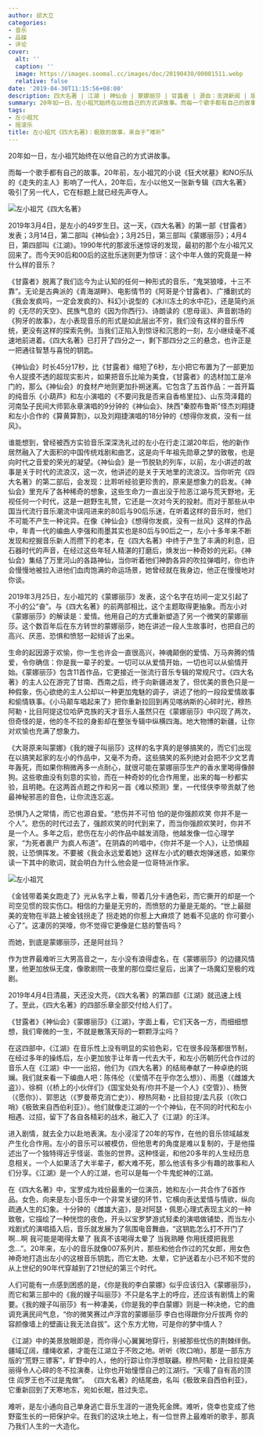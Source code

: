 ```yaml
---
author: 邱大立
categories:
- 音乐
- 品碟
- 评论
cover:
  alt: ''
  caption: ''
  image: https://images.soomal.cc/images/doc/20190430/00081511.webp
  relative: false
date: '2019-04-30T11:15:56+08:00'
description: 四大名著 | 江湖 | 神仙会 | 蒙娜丽莎 | 甘露者 | 源自：澎湃新闻 | 版权：转载 |  平均/总评分：03.25/13
summary: 20年如一日，左小祖咒始终在以他自己的方式讲故事。而每一个歌手都有自己的故事。20年前，左小祖咒的小说《狂犬吠墓》和NO乐队的《走失的主人》影响了一代人，20年后，左小以他又一张新专辑《四大名著》吸引了另一代人，它在标题上就已经先声夺人……
tags:
- 左小祖咒
- 摇滚乐
title: 左小祖咒《四大名著》：极致的故事，来自于“难听”
---
```


20年如一日，左小祖咒始终在以他自己的方式讲故事。

而每一个歌手都有自己的故事。20年前，左小祖咒的小说《狂犬吠墓》和NO乐队的《走失的主人》影响了一代人，20年后，左小以他又一张新专辑《四大名著》吸引了另一代人，它在标题上就已经先声夺人。

![左小祖咒《四大名著》](https://images.soomal.cc/images/doc/20190430/00081510_01.webp)





2019年3月4日，是左小的49岁生日。这一天，《四大名著》的第一部《甘露者》发表；3月14日，第二部叫《神仙会》；3月25日，第三部叫《蒙娜丽莎》；4月4日，第四部叫《江湖》。1990年代的那波乐迷惊讶的发现，最初的那个左小祖咒又回来了。而今天90后和00后的这批乐迷则更为惊讶：这个中年人做的究竟是一种什么样的音乐？

《甘露者》脱离了我们迄今为止认知的任何一种形式的音乐，“鬼哭狼嚎，十三不靠”。无论是古典派的《青海湖畔》、电影情节的《阿哥是个甘露者》、广播剧式的《我会发疯吗，一定会发疯的》、科幻小说型的《冰川冻土的水中花》，还是简约派的《无尽的天空》、民族气息的《因为你西行》、诗朗读的《思母谣》、声音剧场的《狗牙的故事》，左小表现音乐的形式是如此层出不穷，我们没有这样的音乐传统，更没有这样的探索先例。当我们正陷入到惊讶和沉思的一刻，左小继续毫不减速地前进着。《四大名著》已打开了四分之一，剩下那四分之三的悬念，也许正是一把通往智慧与喜悦的钥匙。

《神仙会》时长45分17秒，比《甘露者》缩短了6秒，左小把它布置为了一部更加令人捉摸不透的超现实影片，如果把音乐比喻为美食，《甘露者》的选材加工是冷门的，那么《神仙会》的食材产地则更加扑朔迷离。它包含了五首作品：一首开篇的纯音乐《小葫芦》和左小演唱的《不要问我是否来自香格里拉》、山东菏泽籍的河南坠子民间大师郭永章演唱的9分钟的《神仙会》、陕西“秦腔布鲁斯”怪杰刘翔捷和左小合作的《算黄算割》，以及刘翔捷演唱的18分钟的《想得你发疯，没有一丝风》。

谁能想到，曾经被西方实验音乐深深洗礼过的左小在行走江湖20年后，他的新作居然融入了大面积的中国传统戏剧和曲艺，这是向千年祖先勋章之梦的致敬，也是向时代之音爱的荣光的凝望。《神仙会》是一节脱轨的列车，以前，左小讲述的故事是关于时代的流浪汉，这一次，他讲述的是关于天地里的流浪汉。当你听完《四大名著》的第二部后，会发现：比聆听经验更珍贵的，原来是想象力的启发。《神仙会》里充斥了各种稀奇的想象，这些生命力一直出没于险恶江湖与荒天野地，无视任何一个时代，这是一趟野生礼赞，它还是一次对今天的投射。而对于那些从中国当代流行音乐潮流中误闯进来的80后与90后乐迷，在听着这样的音乐时，他们不可能不产生一种诧异。在像《神仙会》《想得你发疯，没有一丝风》这样的作品中，年青一代的编曲人李强和雨墨其实也是80后与90后之一，左小十多年来不断发现和挖掘音乐新人而攒下的老本，在《四大名著》中终于产生了丰满的利息，旧石器时代的声音，在经过这些年轻人精湛的打磨后，焕发出一种奇妙的光彩。《神仙会》集结了万里河山的各路神仙，当你听着他们神韵各异的吹拉弹唱时，你也许会慢慢地被拉入进他们血肉饱满的命运场景，她曾经就在我身边，他正在慢慢地对你谈。

2019年3月25日，左小祖咒的《蒙娜丽莎》发表，这个名字在坊间一定又引起了不小的公“奋”。与《四大名著》的前两部相比，这个主题取得更抽象。而左小对《蒙娜丽莎》的解读是：爱情。他用自己的方式重新塑造了另一个微笑的蒙娜丽莎。这个数百年后在东方转世的蒙娜丽莎，她在讲述一段人生故事时，也把自己的高兴、厌恶、恐惧和愤怒一起倾诉了出来。

生命的起因源于欢愉，你一生也许会一直很高兴，神魂颠倒的爱情、万马奔腾的情爱，令你确信：你是我一辈子的爱。一切可以从爱情开始，一切也可以从偷情开始。《蒙娜丽莎》包含11首作品，它更接近一张流行音乐专辑的常规尺寸。《四大名著》的主人公在游完了甘南、西南之后，终于向新疆进发了，但优美的景色只是一种假象，伤心欲绝的主人公却以一种更加鬼魅的调子，讲述了他的一段段爱情故事和偷情轶事。《小马颠车唱起来了》把你重新拉回到再见喀纳斯的心碎时光，穆热阿勒・比目阿提这位哈萨克族的天才音乐人虽然只在《蒙娜丽莎》中闪现了两次，但奇怪的是，他的冬不拉的身影却在整张专辑中纵横四海。地大物博的新疆，让你对欢愉也充满了想象力。

《大哥原来叫蒙娜》《我的嫂子叫丽莎》这样的名字真的是够搞笑的，而它们出现在以搞笑起家的左小的作品中，又毫不为奇。这些搞笑的系列绝对会把不少文艺青年轰死，而如果你稍微再多一点耐心，就很可能在蒙娜丽莎生产的香水里喝得像醉狗。这些歌曲没有刻意的实验，而在一种奇妙的化合作用里，出来的每一秒都实验，且明艳。在这两首点题之作和另一首《难以预测》里，一代怪侠李带贡献了他最神秘邪恶的音色，让你流连忘返。

恐惧乃人之常情，而它也源自爱。“悲伤并不可怕 怕的是你强颜欢笑 你并不是一个人”。悲伤的时代过去了，强颜欢笑的时代到来了，而当你强颜欢笑时，你并不是一个人。多年之后，悲伤在左小的作品中越发消隐，他越发像一位心理学家，“为死者裹尸 为疯人布道”。在阴森的吟唱中，《你并不是一个人》，让恐惧超脱，让恐惧挥发。不要被《我会永远爱着她》这样左小式的糖衣炮弹迷惑，如果你读一下其中的歌词，就会明白为什么他会是一位哥特派作家。

![左小祖咒](https://images.soomal.cc/images/doc/20190430/00081511.webp)





《金钱带着美女跑走了》光从名字上看，带着几分卡通色彩，而它撕开的却是一个司空见惯的现实伤口。相信的力量是无穷的，而愤怒的力量是无能的。“世上最甜美的宠物在半路上被金钱拐走了 拐走她的你惹上大麻烦了 她看不见底的 你可要小心了”。这凄厉的哭嚎，你不觉得它更像是仁慈的警告吗？

而她，到底是蒙娜丽莎，还是阿丝玛？

作为世界最难听三大男高音之一，左小没有浪得虚名，在《蒙娜丽莎》的边疆风情里，他更加放纵无度，像歌剧院一夜里的那位糜烂皇后，出演了一场魔幻至极的戏剧。

2019年4月4日清晨，天还没大亮，《四大名著》的第四部《江湖》就迅速上线了。至此，《四大名著》的四部乐章全部交付给人们了。

《甘露者》《神仙会》《蒙娜丽莎》《江湖》，字面上看，它们天各一方，而细细想想，我们卑微的一生，不就是散落天际的一颗颗浮尘吗？

在这四部中，《江湖》在音乐性上没有明显的实验色彩，它在很多段落都很节制，在经过多年的操练后，左小更加放手让年青一代去大干，和左小历朝历代合作过的音乐人在《江湖》中一一出招，他们为《四大名著》的结局奉献了一种卓绝的斑斓。我们就来看一下编曲人吧：陈伟伦（《爱情不在乎你怎么想》）、雨墨（《雌雄大盗》）、徐桐（《桥上的小伙伴们》《国宝处处有/你并不是一个人》《空管》）、杨贺（《愿你》）、郭思达（《罗曼蒂克消亡史》）、穆热阿勒・比目拉提/孟凡荻（《吹口哨》《极致来自西伯利亚》）。他们就像走江湖的一个个神仙，在不同的时代和左小相遇、过招，留下了各自各精彩的战术，融汇入了《江湖》的汪洋。

进入剧情，就去全力以赴地表演。左小浸淫了20年的写作，在他的音乐领域越发产生化合作用。左小的音乐可以被模仿，但他思考的角度是难以复制的，于是他描述出了一个独特得近乎怪诞、乖张的世界。这种怪诞，和他20多年的人生经历息息相关。一个人如果活了大半辈子，都大难不死，那么他该有多少有趣的故事和人们分享。《江湖》是一个人的江湖，也可以是每一个牛鬼蛇神的江湖。

在《四大名著》中，宝罗成为戏份最重的一位演员，她和左小一共合作了6首作品。女色，向来是左小音乐中一个非常关键的环节，它横向表达爱情与情欲，纵向疏通人生的幻象。十分钟的《雌雄大盗》，是对阿瑟・佩恩心理式表现主义的一种致敬，它描绘了一种恍惚的夜色，开头以宝罗梦游式轻柔的演唱做铺垫，而当左小戏剧式的演唱插入后，音乐就发展为了氛围电音舞曲，“这钥匙怎么打不开门了啊…啊 我可能是喝得太晕了 我真不该喝得太晕了 当我熟睡 你用抚摸把我思念…”。20年来，左小的音乐就像007系列片，那些和他合作过的咒女郎，用女色神奇地打造出左小的这根音乐钥匙，而它太艳、太晕，它护送着左小已不知不觉的从上世纪的90年代穿越到了21世纪的第三个时代。

人们可能有一点感到困惑的是，《你是我的李白蒙娜》似乎应该归入《蒙娜丽莎》，而它和第三部中的《我的嫂子叫丽莎》不只是名字上的呼应，还应该有剧情上的需要。《我的嫂子叫丽莎》有一种凄美，《你是我的李白蒙娜》则是一种决绝，它的曲调充满民间气息，“你的微笑赛过卢浮宫的蒙娜丽莎 李白也得跟你分斤拔两 你的容颜像墙上的壁画让我无法自拔”。这个东方尤物，可是你的梦中情人？

《江湖》中的美景放眼即是，而你得小心翼翼地穿行，别被那些忧伤的荆棘绊倒。疆域辽阔，缰绳收紧，才能在江湖立于不败之地。听听《吹口哨》，那是一部东方版的“荒野三镖客”，旷野中的人，他的行踪让你浮想联翩。穆热阿勒・比目拉提美丽得令人心碎的冬不拉演奏，让你也开始憧憬自己的江湖行。“天塌了自有高的顶住 阎罗王也不过是鬼做”。
《四大名著》的结尾曲，名叫《极致来自西伯利亚》，它重新回到了天寒地冻，宛如长眠，胜过失恋。

难听，是左小通向自己单身逃亡音乐生涯的一道免死金牌。难听，侥幸也变成了他野蛮生长的一把保护伞。在我们的这块土地上，有一位世界上最难听的歌手，那真乃我们人生的一大造化。